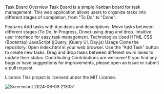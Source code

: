 Task Board
Overview
Task Board is a simple Kanban board for task management. This web application allows users to organize tasks into different stages of completion, from "To Do" to "Done".

Features
Add tasks with due dates and descriptions.
Move tasks between different stages (To Do, In Progress, Done) using drag and drop.
Intuitive user interface for easy task management.
Technologies Used
HTML
CSS (Bootstrap)
JavaScript (jQuery, jQuery UI, Day.js)
Usage
Clone the repository.
Open index.html in your web browser.
Use the "Add Task" button to create new tasks.
Drag and drop tasks between different swim lanes to update their status.
Contributing
Contributions are welcome! If you find any bugs or have suggestions for improvements, please open an issue or submit a pull request.

License
This project is licensed under the MIT License.

![Screenshot 2024-06-03 213051](https://github.com/mkeeney42/Kaplan-taskBoard/assets/165067779/4d635dee-d1f4-4aaa-bebf-8db39160fa92)